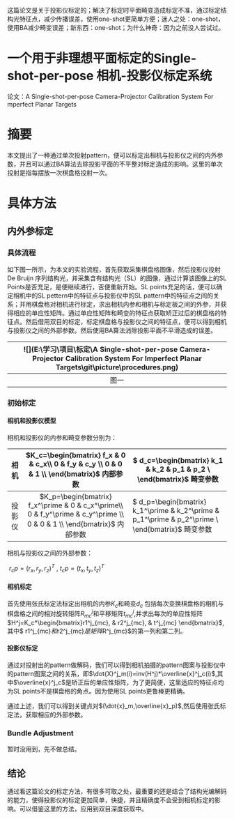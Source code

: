 这篇论文是关于投影仪标定的；解决了标定时平面畸变造成标定不准，通过标定结构光特征点，减少传播误差，使用one-shot更简单方便；迷人之处：one-shot，使用BA减少畸变误差；新东西：one-shot；为什么神奇：因为之前没人尝试过。

# 一个用于非理想平面标定的Single-shot-per-pose 相机-投影仪标定系统

论文：A Single-shot-per-pose Camera-Projector Calibration System For   mperfect Planar Targets  

# 摘要

本文提出了一种通过单次投射pattern，便可以标定出相机与投影仪之间的内外参数，并且可以通过BA算法去除投影平面的不平整对标定造成的影响。这里的单次投射是指每摆放一次棋盘格投射一次。

# 具体方法

## 内外参标定

### 具体流程

如下图一所示，为本文的实验流程，首先获取采集棋盘格图像，然后投影仪投射De Bruijn 序列结构光，并采集含有结构光（SL）的图像，通过计算该图像上的SL Points是否充足，是便继续进行，否便重新开始。SL points充足的话，便可以确定相机中的SL pettern中的特征点与投影仪中的SL pattern中的特征点之间的关系；并用棋盘格对相机进行标定，求出相机内参和相机与标定板之间的外参，并获得相应的单应性矩阵。通过单应性矩阵和畸变的特征点获取矫正过后的棋盘格的特征点。然后借用双目的标定，标定棋盘格与投影仪之间的特征点，便可以得到相机与投影仪之间的外部参数。然后使用BA算法消除投影平面不平滑造成的误差。

| ![](E:\学习\项目\标定\A Single-shot-per-pose Camera-Projector Calibration System For Imperfect Planar Targets\git\picture\procedures.png) |
| :----------------------------------------------------------: |
|                             图一                             |

### 初始标定

#### 相机和投影仪模型

相机和投影仪的内参和畸变参数分别为：

|  相机  | $K_c=\begin{bmatrix} f_x & 0 & c_x\\ 0 & f_y & c_y \\ 0 & 0 & 1 \\ \end{bmatrix}$      内部参数 | $ d_c=\begin{bmatrix} k_1 & k_2 & p_1 & p_2 \\ \end{bmatrix}$ 畸变参数 |
| :----: | :----------------------------------------------------------: | ------------------------------------------------------------ |
| 投影仪 | $K_p=\begin{bmatrix} f_x^\prime & 0 & c_x^\prime\\ 0 & f_y^\prime & c_y^\prime \\ 0 & 0 & 1 \\ \end{bmatrix}$      内部参数 | $ d_p=\begin{bmatrix} k_1^\prime & k_2^\prime & p_1^\prime & p_2^\prime \\ \end{bmatrix}$ 畸变参数 |

相机与投影仪之间的外部参数：

​                                             $r_cp=(r_x,r_y,r_z)^T$         ,         $t_cp=(t_x,t_y,t_z)^T$

#### 相机标定

首先使用张氏标定法标定出相机的内参$K_c$和畸变$d_c$ 包括每次变换棋盘格的相机与棋盘格之间的相对旋转矩阵$R^j_{mc}$和平移矩阵$t^j_{mc}$,并求出每次的单应性矩阵$H^j=K_c*\begin{bmatrix}r1^j_{mc}, & r2^j_{mc}, & t^j_{mc} \end{bmatrix}$,其中$ r1^j_{mc}$和$r2^j_{mc}$是矩阵$R^j_{mc}$的第一列和第二列。

#### 投影仪标定

通过对投射出的pattern做解码，我们可以得到相机拍摄的pattern图案与投影仪中的pattern图案之间的关系，即$\dot{X}^j_m(i)=inv(H^j)*\overline{x}^j_c(i)$,其中$\overline{x}^j_c$是矫正后的单应性矩阵，为了更简便，这里适应的特征点均为SL points不是棋盘格的角点。因为使用SL points更鲁棒更精确。

通过上述，我们可以得到关键点对$(\dot{x}_m,\overline{x}_p)$,然后使用张氏标定法，获取相应的外部参数。

### Bundle Adjustment

暂时没用到，先不做总结。

## 结论

通过看这篇论文的标定方法，有很多可取之处，最重要的还是结合了结构光编解码的能力，使得投影仪的标定更加简单，快捷，并且精确度不会受到相机标定的影响。可以借鉴这里的方法，应用到双目深度获取中。